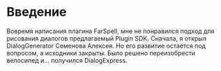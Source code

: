 # Введение #

Вовремя написания плагина FarSpell, мне не понравился подход для рисования диалогов предлагаемый Plugin SDK. Сначала, я открыл DialogGenerator Семенова Алексея. Но его развитие остаётся под вопросом, а исходники закрыты.
Было решено переизобрести велосипед и... получился DialogExpress.